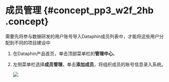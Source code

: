 # 成员管理 {#concept_pp3_w2f_2hb .concept}

需要先将参与数据研发的用户账号导入Dataphin成员列表中，才能将这些用户分配到不同的项目建设中

1.  在Dataphin产品首页，单击顶部菜单栏的**管理中心**。
2.  左侧菜单栏选择**成员管理**，单击**添加成员**，将组织成员的账号信息录入系统。

    ![](http://static-aliyun-doc.oss-cn-hangzhou.aliyuncs.com/assets/img/148040/155599018241372_zh-CN.png)


